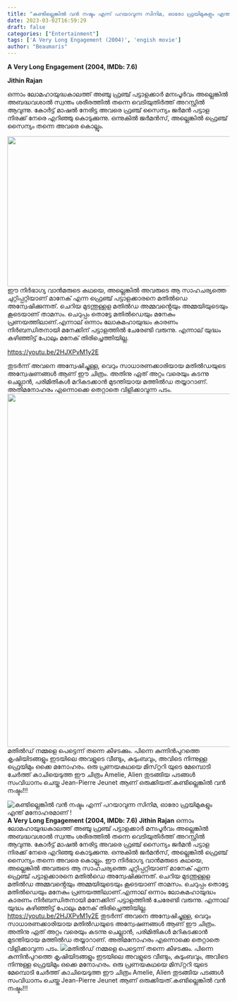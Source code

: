 ```yaml
---
title: "കണ്ടില്ലെങ്കിൽ വൻ നഷ്ടം എന്ന് പറയാവുന്ന സിനിമ, ഓരോ ഫ്രയിമുകളും എന്ത് മനോഹരമാണ് !"
date: 2023-03-02T16:59:29
draft: false
categories: ["Entertainment"]
tags: ['A Very Long Engagement (2004)', 'engish movie']
author: "Beaumaris"
---
```


<strong>A Very Long Engagement (2004, IMDb: 7.6)</strong>

<strong>Jithin Rajan</strong>

ഒന്നാം ലോമഹായുദ്ധകാലത്ത് അഞ്ചു ഫ്രഞ്ച് പട്ടാളക്കാർ മനഃപൂർവം അല്ലെങ്കിൽ അബദ്ധവശാൽ സ്വന്തം ശരീരത്തിൽ തന്നെ വെടിയുതിർത്ത് അറസ്റ്റിൽ ആവുന്നു. കോർട്ട് മാഷൽ നേരിട്ട അവരെ ഫ്രഞ്ച് സൈന്യം ജർമൻ പട്ടാള നിരക്ക് നേരെ എറിഞ്ഞു കൊടുക്കുന്നു. ഒന്നുകിൽ ജർമൻസ്, അല്ലെങ്കിൽ ഫ്രെഞ്ച് സൈന്യം തന്നെ അവരെ കൊല്ലും.

<img class="size-large wp-image-386030 aligncenter" src="https://cdn.boolokam.com/articles/2023/03/qqwww-1024x435.jpg" alt="" width="800" height="340" />ഈ നിർഭാഗ്യ വാൻമരുടെ കഥയെ, അല്ലെങ്കിൽ അവരുടെ ആ സാഹചര്യത്തെ ചുറ്റിപ്പറ്റിയാണ് മാനേക് എന്ന ഫ്രെഞ്ച് പട്ടാളക്കാരനെ മതിൽഡെ അന്വേഷിക്കുന്നത്. ചെറിയ മുടന്തുള്ളള മതിൽഡ അമ്മവൻ്റെയും അമ്മയിയുടെയും കൂടെയാണ് താമസം. ചെറുപ്പം തൊട്ടേ മതിൽഡെയും മനേകും പ്രണയത്തിലാണ്.എന്നാല് ഒന്നാം ലോകമഹായുദ്ധം കാരണം നിർബന്ധിതനായി മനേക്കിന് പട്ടാളത്തിൽ ചേരേണ്ടി വരുന്നു. എന്നാല് യുദ്ധം കഴിഞ്ഞിട്ട് പോലും മനേക് തിരിച്ചെത്തിയില്ല.

https://youtu.be/2HJXPvM1y2E

തുടർന്ന് അവനെ അന്വേഷിച്ചുള്ള, വെറും സാധാരണക്കാരിയായ മതിൽഡയുടെ അന്വേഷണങ്ങൾ ആണ് ഈ ചിത്രം. അതിനു ഏത് അറ്റം വരെയും കടന്നു ചെല്ലാൻ, പരിമിതികൾ മറികടക്കാൻ മുടന്തിയായ മത്തിൽഡ തയ്യാറാണ്. അതിമനോഹരം എന്നൊക്കെ തെറ്റാതെ വിളിക്കാവുന്ന പടം. <img class="size-large wp-image-386031 aligncenter" src="https://cdn.boolokam.com/articles/2023/03/qdfg-1024x1024.jpg" alt="" width="800" height="800" />മതിൽഡ് നമ്മളെ പെട്ടെന്ന് തന്നെ കീഴടക്കും. പിന്നെ കുന്നിൻപുറത്തെ കൃഷിയിടങ്ങളും ഇടയിലെ അവളുടെ വീണ്ടും, കുടുംബവും, അവിടെ നിന്നുള്ള ഫ്രെയിമും ഒക്കെ മനോഹരം. ഒരു പ്രണയകഥയെ മിസ്‌റ്ററി യുടെ മേമ്പൊടി ചേർത്ത് കാചിയെടുത്ത ഈ ചിത്രം Amelie, Alien തുടങ്ങിയ പടങ്ങൾ സംവിധാനം ചെയ്ത Jean-Pierre Jeunet ആണ് ഒരുക്കിയത്.കണ്ടില്ലെങ്കിൽ വൻ നഷ്ടം!!!


![കണ്ടില്ലെങ്കിൽ വൻ നഷ്ടം എന്ന് പറയാവുന്ന സിനിമ, ഓരോ ഫ്രയിമുകളും എന്ത് മനോഹരമാണ് !](https://cdn.boolokam.com/articles/2023/03/qqwww-1024x435.jpg)**A Very Long Engagement (2004, IMDb: 7.6)** **Jithin Rajan** ഒന്നാം ലോമഹായുദ്ധകാലത്ത് അഞ്ചു ഫ്രഞ്ച് പട്ടാളക്കാർ മനഃപൂർവം അല്ലെങ്കിൽ അബദ്ധവശാൽ സ്വന്തം ശരീരത്തിൽ തന്നെ വെടിയുതിർത്ത് അറസ്റ്റിൽ ആവുന്നു. കോർട്ട് മാഷൽ നേരിട്ട അവരെ ഫ്രഞ്ച് സൈന്യം ജർമൻ പട്ടാള നിരക്ക് നേരെ എറിഞ്ഞു കൊടുക്കുന്നു. ഒന്നുകിൽ ജർമൻസ്, അല്ലെങ്കിൽ ഫ്രെഞ്ച് സൈന്യം തന്നെ അവരെ കൊല്ലും. ഈ നിർഭാഗ്യ വാൻമരുടെ കഥയെ, അല്ലെങ്കിൽ അവരുടെ ആ സാഹചര്യത്തെ ചുറ്റിപ്പറ്റിയാണ് മാനേക് എന്ന ഫ്രെഞ്ച് പട്ടാളക്കാരനെ മതിൽഡെ അന്വേഷിക്കുന്നത്. ചെറിയ മുടന്തുള്ളള മതിൽഡ അമ്മവൻ്റെയും അമ്മയിയുടെയും കൂടെയാണ് താമസം. ചെറുപ്പം തൊട്ടേ മതിൽഡെയും മനേകും പ്രണയത്തിലാണ്.എന്നാല് ഒന്നാം ലോകമഹായുദ്ധം കാരണം നിർബന്ധിതനായി മനേക്കിന് പട്ടാളത്തിൽ ചേരേണ്ടി വരുന്നു. എന്നാല് യുദ്ധം കഴിഞ്ഞിട്ട് പോലും മനേക് തിരിച്ചെത്തിയില്ല. https://youtu.be/2HJXPvM1y2E തുടർന്ന് അവനെ അന്വേഷിച്ചുള്ള, വെറും സാധാരണക്കാരിയായ മതിൽഡയുടെ അന്വേഷണങ്ങൾ ആണ് ഈ ചിത്രം. അതിനു ഏത് അറ്റം വരെയും കടന്നു ചെല്ലാൻ, പരിമിതികൾ മറികടക്കാൻ മുടന്തിയായ മത്തിൽഡ തയ്യാറാണ്. അതിമനോഹരം എന്നൊക്കെ തെറ്റാതെ വിളിക്കാവുന്ന പടം. ![](https://cdn.boolokam.com/articles/2023/03/qdfg-1024x1024.jpg)മതിൽഡ് നമ്മളെ പെട്ടെന്ന് തന്നെ കീഴടക്കും. പിന്നെ കുന്നിൻപുറത്തെ കൃഷിയിടങ്ങളും ഇടയിലെ അവളുടെ വീണ്ടും, കുടുംബവും, അവിടെ നിന്നുള്ള ഫ്രെയിമും ഒക്കെ മനോഹരം. ഒരു പ്രണയകഥയെ മിസ്‌റ്ററി യുടെ മേമ്പൊടി ചേർത്ത് കാചിയെടുത്ത ഈ ചിത്രം Amelie, Alien തുടങ്ങിയ പടങ്ങൾ സംവിധാനം ചെയ്ത Jean-Pierre Jeunet ആണ് ഒരുക്കിയത്.കണ്ടില്ലെങ്കിൽ വൻ നഷ്ടം!!!
